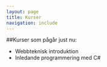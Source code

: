 ```yaml
---
layout: page
title: Kurser 
navigation: include
---
```


##Kurser som pågår just nu:
- Webbteknisk introduktion
- Inledande programmering med C#

